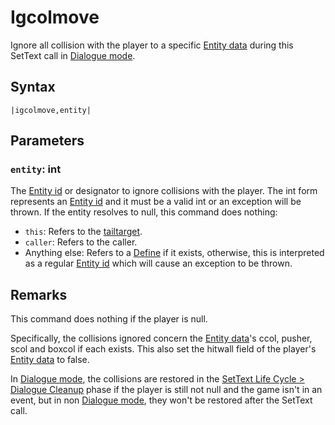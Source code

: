 # Igcolmove

Ignore all collision with the player to a specific [Entity data](../../../TextAsset%20Data/Entity%20data.md) during this SetText call in [Dialogue mode](../../Dialogue%20mode.md).

## Syntax

````
|igcolmove,entity|
````

## Parameters

### `entity`: int

The [Entity id](../Entity%20id.md) or designator to ignore collisions with the player. The int form represents an [Entity id](../Entity%20id.md) and it must be a valid int or an exception will be thrown. If the entity resolves to null, this command does nothing:

* `this`: Refers to the [tailtarget](../../Notable%20local%20variable/tailtarget.md).
* `caller`: Refers to the caller.
* Anything else: Refers to a [Define](Define.md) if it exists, otherwise, this is interpreted as a regular [Entity id](../Entity%20id.md) which will cause an exception to be thrown.

## Remarks

This command does nothing if the player is null.

Specifically, the collisions ignored concern the [Entity data](../../../TextAsset%20Data/Entity%20data.md)'s ccol, pusher, scol and boxcol if each exists. This also set the hitwall field of the player's [Entity data](../../../TextAsset%20Data/Entity%20data.md) to false.

In [Dialogue mode](../../Dialogue%20mode.md), the collisions are restored in the [SetText Life Cycle > Dialogue Cleanup](../../SetText%20Life%20Cycle.md#dialogue-cleanup) phase if the player is still not null and the game isn't in an event, but in non [Dialogue mode](../../Dialogue%20mode.md), they won't be restored after the SetText call.
